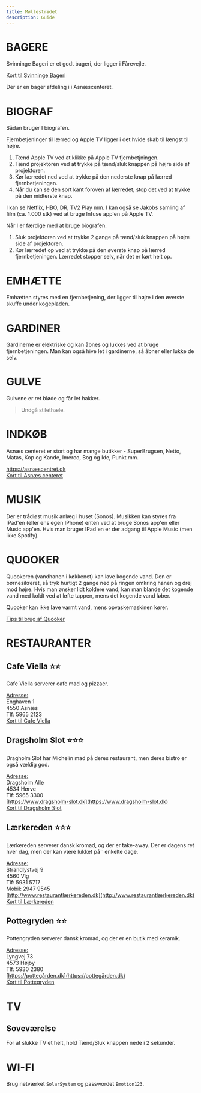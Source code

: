 ```yaml
---
title: Møllestrædet
description: Guide
---
```

# BAGERE
Svinninge Bageri er et godt bageri, der ligger i Fårevejle.

[Kort til Svinninge Bageri](https://www.google.com/maps/dir/Møllestrædet+8,+Asnæs/Tuborgvej+2,+4540+Fårevejle)

Der er en bager afdeling i i Asnæscenteret.

# BIOGRAF
Sådan bruger I biografen. 

Fjernbetjeninger til lærred og Apple TV ligger i det hvide skab til længst til højre.

1. Tænd Apple TV ved at klikke på Apple TV fjernbetjningen.
1. Tænd projektoren ved at trykke på tænd/sluk knappen på højre side af projektoren.
1. Kør lærredet ned ved at trykke på den nederste knap på lærred fjernbetjeningen.
1. Når du kan se den sort kant foroven af lærredet, stop det ved at trykke på den midterste knap.

I kan se Netflix, HBO, DR, TV2 Play mm. I kan også se Jakobs samling af film (ca. 1.000 stk) ved at bruge 
Infuse app'en på Apple TV.

Når I er færdige med at bruge biografen.

1. Sluk projektoren ved at trykke 2 gange på tænd/sluk knappen på højre side af projektoren.
2. Kør lærredet op ved at trykke på den øverste knap på lærred fjernbetjeningen. Lærredet stopper selv, når det er 
kørt helt op.

# EMHÆTTE
Emhætten styres med en fjernbetjening, der ligger til højre i den øverste skuffe under kogepladen.

# GARDINER
Gardinerne er elektriske og kan åbnes og lukkes ved at bruge fjernbetjeningen. Man kan også hive let i gardinerne,
så åbner eller lukke de selv.

# GULVE
Gulvene er ret bløde og får let hakker.
> Undgå stilethæle.

# INDKØB
Asnæs centeret er stort og har mange butikker - SuperBrugsen, Netto, Matas, Kop og Kande, Imerco, Bog og Ide, Punkt mm.

https://asnæscentret.dk  
[Kort til Asnæs centeret](https://www.google.com/maps/dir/M%C3%B8llestr%C3%A6det+8,+4550+Asn%C3%A6s/Asn%C3%A6s+Centret,+4550+Asn%C3%A6s)

# MUSIK
Der er trådløst musik anlæg i huset (Sonos). Musikken kan styres fra IPad'en (eller ens egen IPhone) enten ved at bruge Sonos app'en eller Music app'en. Hvis man bruger IPad'en er der adgang til Apple Music (men ikke Spotify).

# QUOOKER
Quookeren (vandhanen i køkkenet) kan lave kogende vand. Den er børnesikreret, så tryk hurtigt 2 gange ned 
på ringen omkring hanen og drej mod højre. Hvis man ønsker lidt koldere vand, kan man blande det kogende vand med koldt 
ved at løfte tappen, mens det kogende vand løber.

Quooker kan ikke lave varmt vand, mens opvaskemaskinen kører.

[Tips til brug af Quooker](/docs/quooker.pdf)

# RESTAURANTER

## Cafe Viella :star::star:
Cafe Viella serverer cafe mad og pizzaer.

<u>Adresse:</u>  
Enghaven 1  
4550 Asnæs  
Tlf: 5965 2123  
[Kort til Cafe Viella](https://www.google.com/maps/dir/Møllestrædet+8,+4550+Asnæs/Enghaven+1,+4550+Asnæs)

## Dragsholm Slot :star::star::star:  
Dragholm Slot har Michelin mad på deres restaurant, men deres bistro er også vældig god.

<u>Adresse:</u>  
Dragsholm Alle  
4534 Hørve  
Tlf: 5965 3300  
[https://www.dragsholm-slot.dk](https://www.dragsholm-slot.dk)  
[Kort til Dragsholm Slot](https://www.google.com/maps/dir/Møllestrædet+8,+4550+Asnæs/Dragsholm+Alle,+4534+Hørve)

## Lærkereden :star::star::star:
Lærkereden serverer dansk kromad, og der er take-away. Der er dagens ret hver dag, men der kan være lukket på¨
enkelte dage.

<u>Adresse:</u>  
Strandlystvej 9  
4560 Vig  
Tlf: 5931 5717  
Mobil: 2947 9545  
[http://www.restaurantlærkereden.dk](http://www.restaurantlærkereden.dk)  
[Kort til Lærkereden](https://www.google.com/maps/dir/Møllestrædet+8,+4550+Asnæs/Strandlystvej+9,+4560+Vig/)

## Pottegryden :star::star:
Pottengryden serverer dansk kromad, og der er en butik med keramik.

<u>Adresse:</u>  
Lyngvej 73  
4573 Højby  
Tlf: 5930 2380  
[https://pottegården.dk](https://pottegården.dk)  
[Kort til Pottegryden](https://www.google.com/maps/dir/Møllestrædet+8,+4550+Asnæs/Lyngvej+73,+4573+Højby)

# TV

## Soveværelse
For at slukke TV'et helt, hold Tænd/Sluk knappen nede i 2 sekunder.

# WI-FI
Brug netværket `SolarSystem` og passwordet `Emotion123`.
